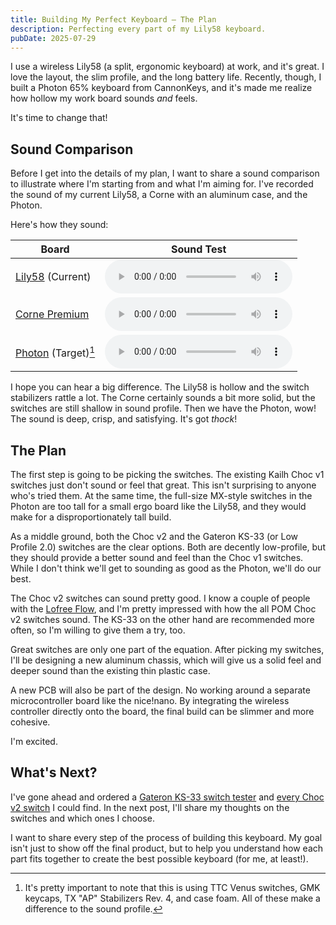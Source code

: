```yaml
---
title: Building My Perfect Keyboard — The Plan
description: Perfecting every part of my Lily58 keyboard.
pubDate: 2025-07-29
---
```


I use a wireless Lily58 (a split, ergonomic keyboard) at work, and it's great. I love the layout, the slim profile, and the long battery life. Recently, though, I built a Photon 65% keyboard from CannonKeys, and it's made me realize how hollow my work board sounds _and_ feels.

It's time to change that!

## Sound Comparison

Before I get into the details of my plan, I want to share a sound comparison to illustrate where I'm starting from and what I'm aiming for. I've recorded the sound of my current Lily58, a Corne with an aluminum case, and the Photon.

Here's how they sound:

| Board                 | Sound Test                                                     |
| --------------------- | -------------------------------------------------------------- |
| [Lily58] (Current)    | <audio controls preload="metadata" src="./lily58.mp3"></audio> |
| [Corne Premium]       | <audio controls preload="metadata" src="./corne.mp3"></audio>  |
| [Photon] (Target)[^1] | <audio controls preload="metadata" src="./photon.mp3"></audio> |

I hope you can hear a big difference. The Lily58 is hollow and the switch stabilizers rattle a lot. The Corne certainly sounds a bit more solid, but the switches are still shallow in sound profile. Then we have the Photon, wow! The sound is deep, crisp, and satisfying. It's got _thock_!

## The Plan

The first step is going to be picking the switches. The existing Kailh Choc v1 switches just don't sound or feel that great. This isn't surprising to anyone who's tried them. At the same time, the full-size MX-style switches in the Photon are too tall for a small ergo board like the Lily58, and they would make for a disproportionately tall build. 

As a middle ground, both the Choc v2 and the Gateron KS-33 (or Low Profile 2.0) switches are the clear options. Both are decently low-profile, but they should provide a better sound and feel than the Choc v1 switches. While I don't think we'll get to sounding as good as the Photon, we'll do our best.

The Choc v2 switches can sound pretty good. I know a couple of people with the [Lofree Flow](https://www.lofree.co/products/lofree-flow-the-smoothest-mechanical-keyboard), and I'm pretty impressed with how the all POM Choc v2 switches sound. The KS-33 on the other hand are recommended more often, so I'm willing to give them a try, too.

Great switches are only one part of the equation. After picking my switches, I'll be designing a new aluminum chassis, which will give us a solid feel and deeper sound than the existing thin plastic case.

A new PCB will also be part of the design. No working around a separate microcontroller board like the nice!nano. By integrating the wireless controller directly onto the board, the final build can be slimmer and more cohesive.

I'm excited.

## What's Next?

I've gone ahead and ordered a [Gateron KS-33 switch tester](https://www.gateron.com/products/gateron-low-profile-switches-series-tester-with-sample-set) and [every Choc v2 switch](https://kailhswitch.net/collections/choc-switch) I could find. In the next post, I'll share my thoughts on the switches and which ones I choose.

I want to share every step of the process of building this keyboard. My goal isn't just to show off the final product, but to help you understand how each part fits together to create the best possible keyboard (for me, at least!).

[Lily58]: https://typeractive.xyz/pages/build/lily58_choc?c=%257B%2522cases%2522%253A%2522navy-3dp%2522%252C%2522display_covers%2522%253A%2522navy-3dp-cutout%2522%252C%2522batteries%2522%253A%2522110mah-3-7v-lipo%2522%252C%2522headers%2522%253A%2522no-solder-view%2522%252C%2522microcontrollers%2522%253A%2522nice-nano%2522%252C%2522displays%2522%253A%2522nice-view%2522%252C%2522switches%2522%253A%2522kailh-choc-red%2522%252C%2522keycaps%2522%253A%2522sc-mbk-legend-ergo%2522%257D&e=%255B%255D
[Corne Premium]: https://typeractive.xyz/pages/build/corne_choc?c=%257B%2522cases%2522%253A%2522midnight-premium%2522%252C%2522display_covers%2522%253A%2522clear-acrylic%2522%252C%2522batteries%2522%253A%2522110mah-3-7v-lipo%2522%252C%2522headers%2522%253A%2522no-solder-view%2522%252C%2522microcontrollers%2522%253A%2522nice-nano%2522%252C%2522displays%2522%253A%2522nice-view%2522%252C%2522switches%2522%253A%2522kailh-choc-pink%2522%252C%2522keycaps%2522%253A%2522mbk-hypersonic%2522%257D&e=%255B%255D
[Photon]: https://cannonkeys.com/products/photon
[^1]: It's pretty important to note that this is using TTC Venus switches, GMK keycaps, TX "AP" Stabilizers Rev. 4, and case foam. All of these make a difference to the sound profile.
